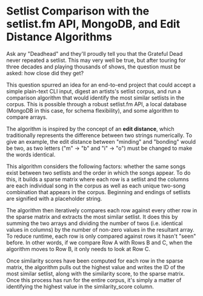 # Setlist Comparison with the setlist.fm API, MongoDB, and Edit Distance Algorithms
Ask any "Deadhead" and they'll proudly tell you that the Grateful Dead never repeated a setlist. This may very well be true, but after touring for three decades and playing thousands of shows, the question must be asked: how close did they get?

This question spurred an idea for an end-to-end project that could accept a simple plain-text CLI input, digest an artists's setlist corpus, and run a comparison algorithm that would identify the most similar setlists in the corpus. This is possible through a robust setlist.fm API, a local database (MongoDB in this case, for schema flexibility), and some algorithm to compare arrays.

The algorithm is inspired by the concept of an <b>edit distance</b>, which traditionally represents the difference between two strings numerically. To give an example, the edit distance between "minding" and "bonding" would be two, as two letters ("m" -> "b" and "i" -> "o") must be changed to make the words identical.

This algorithm considers the following factors: whether the same songs exist between two setlists and the order in which the songs appear. To do this, it builds a sparse matrix where each row is a setlist and the columns are each individual song in the corpus as well as each unique two-song combination that appears in the corpus. Beginning and endings of setlists are signified with a placeholder string.

The algorithm then iteratively compares each row against every other row in the sparse matrix and extracts the most similar setlist. It does this by summing the two arrays and dividing the number of twos (i.e. identical values in columns) by the number of non-zero values in the resultant array. To reduce runtime, each row is only compared against rows it hasn't "seen" before. In other words, if we compare Row A with Rows B and C, when the algorithm moves to Row B, it only needs to look at Row C.

Once similarity scores have been computed for each row in the sparse matrix, the algorithm pulls out the highest value and writes the ID of the most similar setlist, along with the similarity score, to the sparse matrix. Once this process has run for the entire corpus, it's simply a matter of identifying the highest value in the similarity_score column.
